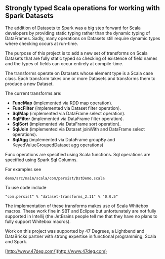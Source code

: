 ## Strongly typed Scala operations for working with Spark Datasets

The addition of Datasets to Spark was a big step forward for Scala developers
by providing static typing rather than the dynamic typing of DataFrames.
Sadly, many operations on Datasets still require dynamic types where checking 
occurs at run-time.

The purpose of this project is to add a new set of transforms on Scala Datasets
that are fully static typed so checking of existence of field names and the types
of fields can occur entirely at compile-time.

The transforms operate on Datasets whose element type is a Scala case class. Each transform
takes one or more Datasets and transforms them to produce a new Dataset.

The current transforms are:

* **FuncMap** (implemented via RDD map operation).
* **FuncFilter** (implemented via Dataset filter operation).
* **SqlMap** (implemented via DataFrame select operation).
* **SqlFilter** (implemented via DataFrame filter operation).
* **SqlSort** (implemented via DataFrame sort operation).
* **SqlJoin** (implemented via Dataset joinWith and DataFrame select operations).
* **SqlAgg** (implemented via DataFrame groupBy and KeyedValueGroupedDataset agg operations)

Func operations are specified using Scala functions. Sql operations are specified using Spark Sql Columns.

For examples see

    demo/src/main/scala/com/persist/DstDemo.scala
    
To use code include

    "com.persist" % "dataset-transforms_2.11" % "0.0.5"

The implementation of these transforms makes use of Scala Whitebox macros.
These work fine in SBT and Eclipse but unfortunately are not fully supported in 
Intellij (the JetBrains people tell me that they have no plans to fully support 
Whitebox macros).

Work on this project was supported by 47 Degrees, a Lightbend and DataBricks partner
with strong expertise in functional programming, Scala and Spark.

[http://www.47deg.com/](http://www.47deg.com)

